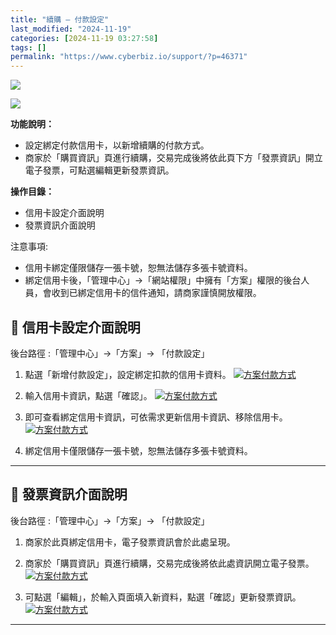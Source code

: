 ```yaml
---
title: "續購 – 付款設定"
last_modified: "2024-11-19"
categories: [2024-11-19 03:27:58]
tags: []
permalink: "https://www.cyberbiz.io/support/?p=46371"
---
```


![](https://www.cyberbiz.io/support/wp-content/uploads/適用站別.png)

[![](https://www.cyberbiz.io/support/wp-content/uploads/台灣站.png)](https://www.cyberbiz.io/support/?page_id=2490)

**功能說明：**  

* 設定綁定付款信用卡，以新增續購的付款方式。
* 商家於「購買資訊」頁進行續購，交易完成後將依此頁下方「發票資訊」開立電子發票，可點選編輯更新發票資訊。

**操作目錄：**

* 信用卡設定介面說明
* 發票資訊介面說明

注意事項:  

* 信用卡綁定僅限儲存一張卡號，恕無法儲存多張卡號資料。
* 綁定信用卡後，「管理中心」→「網站權限」中擁有「方案」權限的後台人員，會收到已綁定信用卡的信件通知，請商家謹慎開放權限。

## 📌 信用卡設定介面說明


後台路徑 :「管理中心」→「方案」→ 「付款設定」  



1. 點選「新增付款設定」，設定綁定扣款的信用卡資料。 [![方案付款方式](https://www.cyberbiz.io/helpcenter/wp-content/uploads/方案付款方式01.png)](https://www.cyberbiz.io/helpcenter/wp-content/uploads/方案付款方式01.png)


2. 輸入信用卡資訊，點選「確認」。 [![方案付款方式](https://www.cyberbiz.io/helpcenter/wp-content/uploads/方案付款方式02.png)](https://www.cyberbiz.io/helpcenter/wp-content/uploads/方案付款方式02.png)


3. 即可查看綁定信用卡資訊，可依需求更新信用卡資訊、移除信用卡。 [![方案付款方式](https://www.cyberbiz.io/helpcenter/wp-content/uploads/方案付款方式03.png)](https://www.cyberbiz.io/helpcenter/wp-content/uploads/方案付款方式03.png)
4. 綁定信用卡僅限儲存一張卡號，恕無法儲存多張卡號資料。

* * *



## 📌 發票資訊介面說明


後台路徑 :「管理中心」→「方案」→ 「付款設定」  



1. 商家於此頁綁定信用卡，電子發票資訊會於此處呈現。


2. 商家於「購買資訊」頁進行續購，交易完成後將依此處資訊開立電子發票。  
[![方案付款方式](https://www.cyberbiz.io/helpcenter/wp-content/uploads/方案付款方式04.png)](https://www.cyberbiz.io/helpcenter/wp-content/uploads/方案付款方式04.png)



3. 可點選「編輯」，於輸入頁面填入新資料，點選「確認」更新發票資訊。  
[![方案付款方式](https://www.cyberbiz.io/helpcenter/wp-content/uploads/方案付款方式05.png)](https://www.cyberbiz.io/helpcenter/wp-content/uploads/方案付款方式05.png)



* * *




